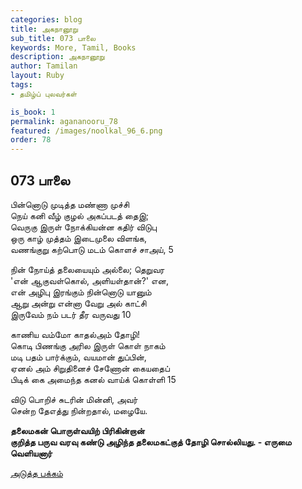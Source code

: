 ```yaml
---
categories: blog
title: அகநானூறு 
sub_title: 073 பாலை
keywords: More, Tamil, Books
description: அகநானூறு 
author: Tamilan
layout: Ruby
tags:
- தமிழ்ப் புலவர்கள் 

is_book: 1
permalink: agananooru_78
featured: /images/noolkal_96_6.png
order: 78
---
```



## 073 பாலை

பின்னொடு முடித்த மண்ணா முச்சி  
நெய் கனி வீழ் குழல் அகப்படத் தைஇ;  
வெருகு இருள் நோக்கியன்ன கதிர் விடுபு  
ஒரு காழ் முத்தம் இடைமுலை விளங்க,  
வணங்குறு கற்பொடு மடம் கொளச் சாஅய், 5

நின் நோய்த் தலையையும் அல்லை; தெறுவர  
'என் ஆகுவள்கொல், அளியள்தான்?' என,  
என் அழிபு இரங்கும் நின்னொடு யானும்  
ஆறு அன்று என்னா வேறு அல் காட்சி  
இருவேம் நம் படர் தீர வருவது 10

காணிய வம்மோ காதல்அம் தோழி!  
கொடி பிணங்கு அரில இருள் கொள் நாகம்  
மடி பதம் பார்க்கும், வயமான் துப்பின்,  
ஏனல் அம் சிறுதினைச் சேணோன் கையதைப்  
பிடிக் கை அமைந்த கனல் வாய்க் கொள்ளி 15

விடு பொறிச் சுடரின் மின்னி, அவர்  
சென்ற தேஎத்து நின்றதால், மழையே.

**தலைமகன் பொருள்வயிற் பிரிகின்றான்  
குறித்த பருவ வரவு கண்டு அழிந்த தலைமகட்குத் தோழி சொல்லியது. - எருமை வெளியனார்**

[அடுத்த பக்கம்](agananooru_79)